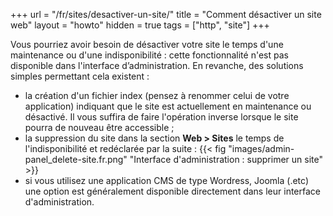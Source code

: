 +++
url = "/fr/sites/desactiver-un-site/"
title = "Comment désactiver un site web"
layout = "howto"
hidden = true
tags = ["http", "site"]
+++

Vous pourriez avoir besoin de désactiver votre site le temps d'une maintenance ou d'une indisponibilité : cette fonctionnalité n'est pas disponible dans l'interface d’administration. En revanche, des solutions simples permettant cela existent :

- la création d'un fichier index (pensez à renommer celui de votre application) indiquant que le site est actuellement en maintenance ou désactivé. Il vous suffira de faire l'opération inverse lorsque le site pourra de nouveau être accessible ;
- la suppression du site dans la section **Web > Sites** le temps de l'indisponibilité et redéclarée par la suite :
{{< fig "images/admin-panel_delete-site.fr.png" "Interface d'administration : supprimer un site" >}}
- si vous utilisez une application CMS de type Wordress, Joomla (.etc) une option est généralement disponible directement dans leur interface d'administration.
